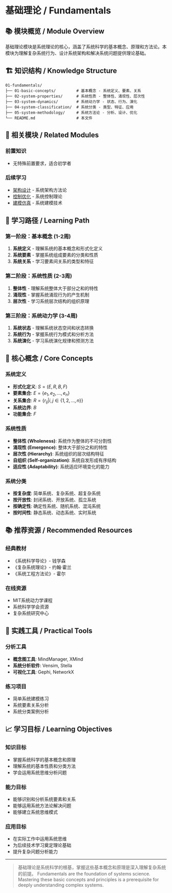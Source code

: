 # 基础理论 / Fundamentals

## 📚 模块概览 / Module Overview

基础理论模块是系统理论的核心，涵盖了系统科学的基本概念、原理和方法论。本模块为理解复杂系统行为、设计系统架构和解决系统问题提供理论基础。

## 🏗️ 知识结构 / Knowledge Structure

```text
01-fundamentals/
├── 01-basic-concepts/         # 基本概念 - 系统定义、要素、关系
├── 02-system-properties/      # 系统性质 - 整体性、涌现性、层次性
├── 03-system-dynamics/        # 系统动力学 - 状态、行为、演化
├── 04-system-classification/  # 系统分类 - 类型、特征、应用
├── 05-system-methodology/     # 系统方法论 - 分析、设计、优化
└── README.md                  # 本文件
```

## 🔗 相关模块 / Related Modules

### 前置知识

- 无特殊前置要求，适合初学者

### 后续学习

- [架构设计](../02-architecture/README.md) - 系统架构方法论
- [控制优化](../03-control-optimization/README.md) - 系统控制理论
- [建模仿真](../04-modeling-simulation/README.md) - 系统建模技术

## 📖 学习路径 / Learning Path

### 第一阶段：基本概念 (1-2周)

1. **系统定义** - 理解系统的基本概念和形式化定义
2. **系统要素** - 掌握系统组成要素的分类和性质
3. **系统关系** - 学习要素间关系的类型和特征

### 第二阶段：系统性质 (2-3周)

1. **整体性** - 理解系统整体大于部分之和的特性
2. **涌现性** - 掌握系统涌现行为的产生机制
3. **层次性** - 学习系统层次结构的组织原理

### 第三阶段：系统动力学 (3-4周)

1. **系统状态** - 理解系统状态空间和状态转换
2. **系统行为** - 掌握系统行为模式和分析方法
3. **系统演化** - 学习系统演化规律和预测方法

## 🎯 核心概念 / Core Concepts

### 系统定义

- **形式化定义**: $S = (E, R, B, F)$
- **要素集合**: $E = \{e_1, e_2, ..., e_n\}$
- **关系集合**: $R = \{r_{ij} | i,j \in \{1,2,...,n\}\}$
- **系统边界**: $B$
- **功能集合**: $F$

### 系统性质

- **整体性 (Wholeness)**: 系统作为整体的不可分割性
- **涌现性 (Emergence)**: 整体大于部分之和的特性
- **层次性 (Hierarchy)**: 系统组织的层次结构特征
- **自组织 (Self-organization)**: 系统自发形成有序结构
- **适应性 (Adaptability)**: 系统适应环境变化的能力

### 系统分类

- **按复杂度**: 简单系统、复杂系统、超复杂系统
- **按开放性**: 封闭系统、开放系统、孤立系统
- **按确定性**: 确定性系统、随机系统、混沌系统
- **按时间性**: 静态系统、动态系统、实时系统

## 📚 推荐资源 / Recommended Resources

### 经典教材

- 《系统科学导论》- 钱学森
- 《复杂系统理论》- 约翰·霍兰
- 《系统工程方法论》- 霍尔

### 在线资源

- MIT系统动力学课程
- 系统科学学会资源
- 复杂系统研究中心

## 🔧 实践工具 / Practical Tools

### 分析工具

- **概念图工具**: MindManager, XMind
- **系统分析软件**: Vensim, Stella
- **可视化工具**: Gephi, NetworkX

### 练习项目

- 简单系统建模练习
- 系统要素关系分析
- 系统分类案例分析

## 📈 学习目标 / Learning Objectives

### 知识目标

- 掌握系统科学的基本概念和原理
- 理解系统的基本性质和分类方法
- 学会运用系统思维分析问题

### 能力目标

- 能够识别和分析系统要素和关系
- 能够运用系统方法论解决问题
- 能够建立系统思维模式

### 应用目标

- 在实际工作中运用系统思维
- 为后续技术学习奠定理论基础
- 提升复杂问题分析能力

---

> 基础理论是系统科学的根基，掌握这些基本概念和原理是深入理解复杂系统的前提。
> Fundamentals are the foundation of systems science. Mastering these basic concepts and principles is a prerequisite for deeply understanding complex systems.
